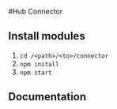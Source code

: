 #Hub Connector

## Install modules
1. `cd /<path>/<to>/connector`
2. `npm install`
3. `npm start`

## Documentation

